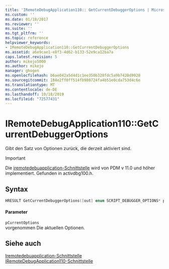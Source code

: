```yaml
---
title: 'IRemoteDebugApplication110:: GetCurrentDebuggerOptions | Microsoft-Dokumentation'
ms.custom: ''
ms.date: 01/18/2017
ms.reviewer: ''
ms.suite: ''
ms.tgt_pltfrm: ''
ms.topic: reference
helpviewer_keywords:
- IRemoteDebugApplication110::GetCurrentDebuggerOptions
ms.assetid: a6e9cae1-e8f3-4d62-b133-52e9ca12ba7a
caps.latest.revision: 5
author: mikejo5000
ms.author: mikejo
manager: ghogen
ms.openlocfilehash: b6ae042a5d4d1c1ee350b328fdc5a9b7420d9928
ms.sourcegitcommit: 184e2ff0ff514fb980724fa4b51e0cda753d4c6e
ms.translationtype: MT
ms.contentlocale: de-DE
ms.lasthandoff: 10/18/2019
ms.locfileid: "72577431"
---
```

# <a name="iremotedebugapplication110getcurrentdebuggeroptions"></a>IRemoteDebugApplication110::GetCurrentDebuggerOptions
Gibt den Satz von Optionen zurück, die derzeit aktiviert sind.  
  
> [!IMPORTANT]
> Die [iremotedebuapplication-Schnittstelle](../../winscript/reference/iremotedebugapplication-interface.md) wird von PDM v 11.0 und höher implementiert. Gefunden in activdbg100.h.  
  
## <a name="syntax"></a>Syntax  
  
```cpp  
HRESULT GetCurrentDebuggerOptions([out] enum SCRIPT_DEBUGGER_OPTIONS* pCurrentOptions);  
```  
  
#### <a name="parameters"></a>Parameter  
 `pCurrentOptions`  
 vorgenommen Die aktuellen Optionen.  
  
## <a name="see-also"></a>Siehe auch  
 [Iremotedebuapplication-Schnittstelle](../../winscript/reference/iremotedebugapplication-interface.md)   
 [IRemoteDebugApplication110-Schnittstelle](../../winscript/reference/iremotedebugapplication110-interface.md)